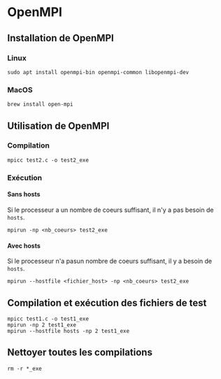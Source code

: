 # OpenMPI

## Installation de OpenMPI

### Linux

```
sudo apt install openmpi-bin openmpi-common libopenmpi-dev
```

### MacOS

```
brew install open-mpi
```

## Utilisation de OpenMPI

### Compilation

```
mpicc test2.c -o test2_exe
```

### Exécution

#### Sans hosts

Si le processeur a un nombre de coeurs suffisant, il n'y a pas besoin de `hosts`.

`mpirun -np <nb_coeurs> test2_exe`

#### Avec hosts

Si le processeur n'a pasun nombre de coeurs suffisant, il y a besoin de `hosts`.

`mpirun --hostfile <fichier_host> -np <nb_coeurs> test2_exe`

## Compilation et exécution des fichiers de test

```
mpicc test1.c -o test1_exe
mpirun -np 2 test1_exe
mpirun --hostfile hosts -np 2 test1_exe
```

## Nettoyer toutes les compilations

```
rm -r *_exe
```